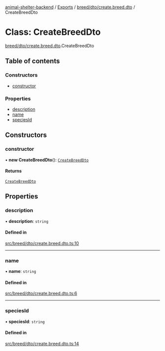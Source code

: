 [animal-shelter-backend](../README.md) / [Exports](../modules.md) / [breed/dto/create.breed.dto](../modules/breed_dto_create_breed_dto.md) / CreateBreedDto

# Class: CreateBreedDto

[breed/dto/create.breed.dto](../modules/breed_dto_create_breed_dto.md).CreateBreedDto

## Table of contents

### Constructors

- [constructor](breed_dto_create_breed_dto.CreateBreedDto.md#constructor)

### Properties

- [description](breed_dto_create_breed_dto.CreateBreedDto.md#description)
- [name](breed_dto_create_breed_dto.CreateBreedDto.md#name)
- [speciesId](breed_dto_create_breed_dto.CreateBreedDto.md#speciesid)

## Constructors

### constructor

• **new CreateBreedDto**(): [`CreateBreedDto`](breed_dto_create_breed_dto.CreateBreedDto.md)

#### Returns

[`CreateBreedDto`](breed_dto_create_breed_dto.CreateBreedDto.md)

## Properties

### description

• **description**: `string`

#### Defined in

[src/breed/dto/create.breed.dto.ts:10](https://github.com/B4LiN7/animal-shelter-backend/blob/433cf0c1c0d87c638e9f68cdba4d5975f6f24447/src/breed/dto/create.breed.dto.ts#L10)

___

### name

• **name**: `string`

#### Defined in

[src/breed/dto/create.breed.dto.ts:6](https://github.com/B4LiN7/animal-shelter-backend/blob/433cf0c1c0d87c638e9f68cdba4d5975f6f24447/src/breed/dto/create.breed.dto.ts#L6)

___

### speciesId

• **speciesId**: `string`

#### Defined in

[src/breed/dto/create.breed.dto.ts:14](https://github.com/B4LiN7/animal-shelter-backend/blob/433cf0c1c0d87c638e9f68cdba4d5975f6f24447/src/breed/dto/create.breed.dto.ts#L14)
